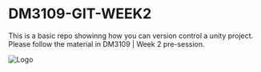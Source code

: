 
# DM3109-GIT-WEEK2

This is a basic repo showinng how you can version control a unity project.
Please follow the material in DM3109 | Week 2 pre-session.

![Logo](https://upload.wikimedia.org/wikipedia/commons/1/19/Unity_Technologies_logo.svg)

